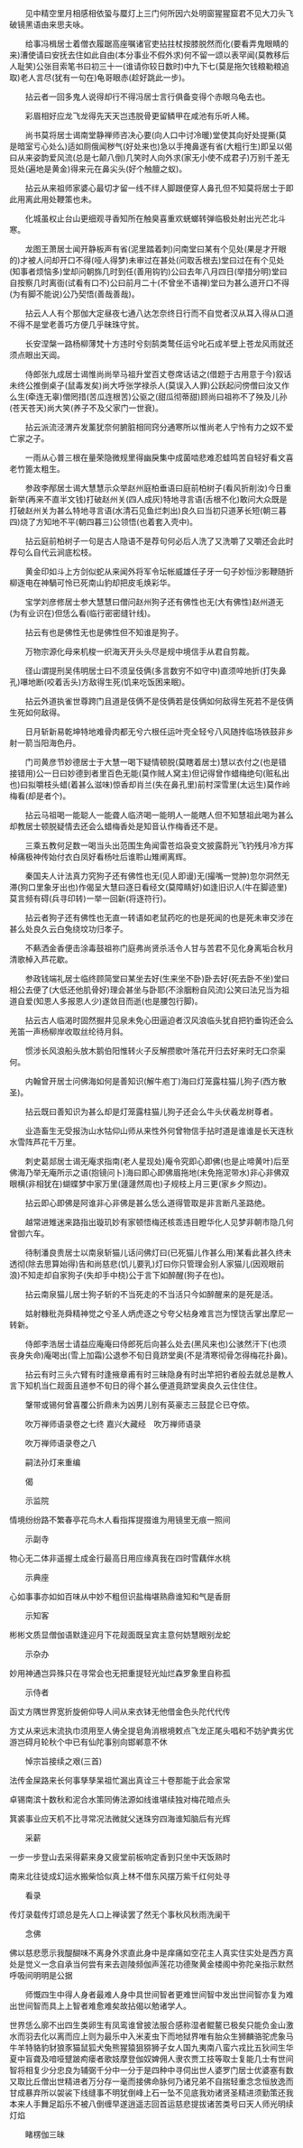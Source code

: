 <!-- { "loadSidebar": true } -->
　　见中精空里月相感相依蛩与蟨灯上三门何所因六处明窗猩猩窟君不见大刀头飞破镜黑语由来思夫咏。

　　给事冯楫居士着僧衣履踞高座嘱诸官吏拈拄杖按膝脱然而化(要看弄鬼眼睛的来)漕使请曰安抚去住如此自由(本分事业不假外求)何不留一颂以表罕闻(莫教移后人耻笑)公张目索笔书曰初三十一(谁请你较日数时)中九下七(莫是拖欠钱粮勒粮追取)老人言尽(犹有一句在)龟哥眼赤(趁好跳此一步)。

　　拈云者一回多鬼人说得却行不得冯居士言行俱备变得个赤眼乌龟去也。

　　彩眉相好应龙飞龙得先天天岂违脱骨更留鳞甲在咸池有乐听人稀。

　　尚书莫将居士谒南堂静禅师咨决心要(向人口中讨冷暖)堂使其向好处提撕(莫是暗室亏心处么)适如厕俄闻秽气(好处来也)急以手掩鼻遂有省(大粗行生)即呈以偈曰从来姿韵爱风流(总是七颠八倒)几笑时人向外求(家无小使不成君子)万别千差无觅处(遍地是黄金)得来元在鼻尖头(好个触膻之蚁)。

　　拈云从来祖师家婆心最切才留一线不绊人脚跟便穿人鼻孔但不知莫将居士于即此用离此用处鞭策也未。

　　化城虽权止台山更细观寻香知所在触臭喜重欢蜣螂转弹临极处射出光芒北斗寒。

　　龙图王萧居士闻开静板声有省(泥里踏着刺)问南堂曰某有个见处(果是才开眼的)才被人问却开口不得(哑人得梦)未审过在甚处(问取舌根去)堂曰过在有个见处(知事者烦恼多)堂却问朝旆几时到任(善用钩钓)公曰去年八月四日(举措分明)堂曰自按察几时离衙(试看有口不)公曰前月二十(不曾坐不语禅)堂曰为甚么道开口不得(为有脚不能说)公乃契悟(善哉善哉)。

　　拈云人人有个那伽大定昼夜七通八达怎奈终日行而不自觉者汉从耳入得从口道不得不是堂老善巧方便几乎昧珠守贫。

　　长安涅槃一路杨柳薄梵十方违时兮刻鹄类鹜任运兮叱石成羊壁上苍龙风雨就还须点眼出天阊。

　　侍郎张九成居士谒惟尚尚举马祖升堂百丈卷席话诘之(借题于古用意于今)叙话未终公推倒桌子(鼠毒发矣)尚大呼张学禄杀人(莫误入人罪)公跃起问傍僧曰汝又作么生(牵连无辜)僧罔措(苦瓜连根苦)公驱之(甜瓜彻蒂甜)顾尚曰祖祢不了殃及儿孙(苍天苍天)尚大笑(养子不及父家门一世衰)。

　　拈云派流泾渭卉发薰犹奈何腑脏相同窍分通寒所以惟尚老人宁怜有力之奴不爱亡家之子。

　　一雨从心普三根在量荣隐微规里得幽戾集中成菌啮悲难忍蛙鸣苦自轻好看文喜老竹篦太粗生。

　　参政李邴居士谒大慧慧示众举赵州庭柏垂语曰庭前柏树子(看风折削汝)今日重新举(再来不直半文钱)打破赵州关(四人成灰)特地寻言语(舌根不化)敢问大众既是打破赵州关为甚么特地寻言语(水清石见鱼烂刺出)良久曰当初只道茅长短(朝三暮四)烧了方知地不平(朝四暮三)公领悟(也着套入壳中)。

　　拈云庭前柏树子一句是古人隐语不是荐句何必后人洗了又洗嚼了又嚼还会此时荐句么自代云涧底松枝。

　　黄金印如斗上方剑似蛇从来闻外将军令坛帐威雄任子牙一句子妙恒沙影鞭随折柳逐电在神騧可怜已死南山豹却把皮毛焕彩华。

　　宝学刘彦修居士参大慧慧曰僧问赵州狗子还有佛性也无(大有佛性)赵州道无(为有业识在)但恁么看(临行密密缝针线)。

　　拈云有也是佛性无也是佛性但不知谁是狗子。

　　万物宗源化母来机梭一织海天开头头尽是规中境信手从君自剪裁。

　　径山谓提刑吴伟明居士曰不须呈伎俩(多言数穷不如守中)直须啐地折(打失鼻孔)嚗地断(咬着舌头)方敌得生死(饥来吃饭困来眠)。

　　拈云外道执雀世尊跨门且道是伎俩不是伎俩若是伎俩如何敌得生死若不是伎俩生死如何敌得。

　　日月斩新易乾坤特地难骨肉都无兮六根任运叶壳全轻兮八风随抟临场铁鼓非乡射一箭当阳海色丹。

　　门司黄彦节妙德居士于大慧一喝下疑情顿脱(莫瞎着居士)慧以衣付之(也是错接错用)公一日曰妙德到者里百色无能(莫作贼人窝主)但记得曾作蜡梅绝句(赃私出也)曰拟嚼枝头蜡(着甚么滋味)惊香却肖兰(失在鼻孔里)前村深雪里(太远生)莫作岭梅看(却是者个)。

　　拈云马祖喝一能聪人一能聋人临济喝一能明人一能瞎人但不知慧祖此喝为甚么却教居士顿脱疑情去还会么蜡梅香处是知音认作梅香还不是。

　　三乘五教何足数一喝当头出范围生角闻雷苍焰袅变文披露蔚光飞钓残月冷方挥棹痛极神传始付衣白凤好看杨吐后谁聆山雉阐离辉。

　　秦国夫人计法真力究狗子还有佛性也无(见人即谩)无(撮嘴一觉肿)忽尔洞然无滞(狗口里象牙出也)作偈呈大慧曰逐日看经文(莫障睛好)如逢旧识人(牛在脚迹里)莫言频有碍(兵寻印转)一举一回新(将逐符行)。

　　拈云者狗子还有佛性也无直一转语如老鼠药吃的也是死闻的也是死未审交涉在甚么处良久云白兔绕坟功归孝子。

　　不爇洒金香便击涂毒鼓祖祢门庭弗尚贤杀活令人甘与苦君不见化身离垢合秋月清歌棹入芦花歇。

　　参政钱端礼居士临终顾简堂曰某坐去好(生来坐不卧)卧去好(死去卧不坐)堂曰相公去便了(大低还他肌骨好)理会甚坐与卧耶(不涂胭粉自风流)公笑曰法兄当为祖道自爱(知恩人多报恩人少)遂敛目而逝(也是腰包行脚)。

　　拈云古人临渴时固然掘井见泉未免心田逼迫者汉风浪临头犹自把钓垂钩还会么羌笛一声杨柳岸收取丝纶待月斜。

　　惯涉长风浪船头放木鹅伯阳惟转火子反解攒歌叶落花开归去好来时无口奈渠何。

　　内翰曾开居士问佛海如何是善知识(解牛庖丁)海曰灯笼露柱猫儿狗子(西方散圣)。

　　拈云既曰善知识为甚么却是灯笼露柱猫儿狗子还会么牛头伏羲龙树尊者。

　　业造畜生无受报沩山水牯仰山师从来性外何曾物信手拈时道是谁谁是长天连秋水雪阵芦花千万里。

　　刺史葛郯居士谒无庵求指南(老人星现处)庵令究即心即佛(也是止啼黄叶)后至佛海乃举无庵所示之语(抱镜问卜)海曰即心即佛眉拖地(未免拖泥带水)非心非佛双眼横(非相犹在)蝴蝶梦中家万里(蘧蘧然周也)子规枝上月三更(家乡夕照边)。

　　拈云即心即佛是阿谁非心非佛是甚么恁么道得管取是非言断凡圣路绝。

　　越常进雉迷来路指出璇玑妙有家顿悟梅还核乖违目瞪华化人见梦非朝市隐几何曾御六车。

　　待制潘良贵居士以南泉斩猫儿话问佛灯曰(已死猫儿作甚么用)某看此甚久终未透彻(除去思算始得)告和尚慈悲(饥儿要乳)灯曰你只管理会别人家猫儿(因观眼前浪)不知走却自家狗子(失却手中桡)公于言下如醉醒(狗子在也)。

　　拈云南泉猫儿居士狗子斩的不当死走的不当活只今如醉醒来的是死是活。

　　姑射糠秕尧舜精神觉之兮圣人炳虎逐之兮夸父枮身难言岂为悭饶舌掌出摩尼一转新。

　　侍郎李浩居士请益应庵庵曰侍郎死后向甚么处去(黑风来也)公骇然汗下(也须丧身失命)庵喝出(雪上加霜)公退参不旬日竟跻堂奥(不是清寒彻骨怎得梅花扑鼻)。

　　拈云有时三头六臂有时逢掖章甫有时三昧隐身有时出竿把钓者般去就总是教人言下知机当仁觌面且道参不旬日的得个甚么便道竟跻堂奥良久云住住住。

　　鞶带或锡何曾喜覆公折鼎未为凶男儿别有英豪志三鼓昆仑已夺侬。

　　吹万禅师语录卷之七终
嘉兴大藏经　吹万禅师语录


　　吹万禅师语录卷之八

　　嗣法孙灯来重编

　　偈

　　示监院

情境纷纷路不繁春亭花鸟木人看指挥提掇谁为用镜里无痕一照间

　　示副寺

物心无二体非遥握土成金行最高日用应缘真我在四时雪藕伴水桃

　　示典座

心如事事亦如如百味从中妙不粗但识盐梅堪熟鼎谁知和气是香厨

　　示知客

彬彬文质显僧伽语默逢迎月下花觌面既呈宾主意何妨慧眼别龙蛇

　　示杂办

妙用神通岂异殊只在寻常会也无把重提轻光灿烂森罗象里自称孤

　　示侍者

函丈方隅世界宽折旋俯仰导人间从来衣钵无他借金色头陀代代传

方丈从来远末流执巾须用至人俦全提皂角消根境敕点飞龙正尾头唱和不妨驴粪劣优游岂碍月轮秋个中已有仙陀事别向邯郸意不休

　　悼宗旨接续之艰(三首)

法传金屎路来长何事孳孳杲祖忙漏出真诠三十卷那能于此会家常

卓锡南滨十数秋和泥合水策同俦法源如线谁堪续独对梅花暗点头

箕裘事业应天机不比寻常况法微就父迷珠穷四海谁知脑后有光辉

　　采薪

一步一步登山去采得薪来身又疲堂前板响定香到只坐中天饭熟时

南来北往徒成幻运水搬柴恰似真上林不借东风摆万紫千红何处寻

　　看录

传灯录载传灯颂总是先人口上禅读罢了然无个事秋风秋雨洗阑干

　　念佛

佛以慈悲愿示我醍醐味不离身外求直此身中是痒痛如空花主人真实住实处是西方真处是觉义一念自承当何尝有来去迦陵频伽声莲花功德聚黄金楼阁中弥陀亲指示默然呼吸间明明是公据

　　师慨四生中得人身者最难人身中具世间智者更难世间智中发出世间智亦复为难出世间智而具上上智者难愈难矣故拈偈以勉诸学人。

世界恁么廓不出四生类卵生有凤鸾谁曾披法服合感称湿者鲲鳌已极矣只能负金山激水而羽去化以离而应上则为最乐中入米麦虫下而地狱界唯有胎众生狮麟骆驼虎象马牛羊特貉豹豺狼豕猫鼠狐犬兔熊猩猿狙猕狮子女人国九夷南八蛮六戎比五狄间生华夏中盲聋及喑哑躄跛痀瘘者歌妓摩登伽奴婢佣人隶农贾工技等取士复能几士有世间智将相复少分忠良为辅弼千分中一分于是四种中寻伺出世人婆罗门居士优婆塞有数又取比丘僧出世精进者万分存一毫而接佛命脉何乃诸兄弟不自揣轻重念念恒放逸而甘成暴弃所以袈裟下线缝事不明犹倒峰上石一坠不见底我劝诸贤圣精进须勤策还我本来人手舞足蹈乐不被八倒缠早遂逍遥志回首运慈悲提拔诸苦类号曰天人师光明续灯焰

　　睹楞伽三昧

